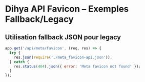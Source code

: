 # Dihya API Favicon – Exemples Fallback/Legacy

## Utilisation fallback JSON pour legacy
```js
app.get('/api/meta/favicon', (req, res) => {
  try {
    res.json(require('./meta_favicon-api.json'));
  } catch {
    res.status(404).json({ error: 'Meta favicon not found' });
  }
});
```
